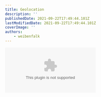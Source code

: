 ```yaml
---
title: Geolocation
description: ''
publishedDate: 2021-09-22T17:49:44.101Z
lastModifiedDate: 2021-09-22T17:49:44.101Z
coverImage: ''
authors:
    - weibenfalk
---
```


<Embed
	type="youtube"
	url="https://youtu.be/I9F-CMiKOz4?t=3349"
	title="Geolocation"
/>

